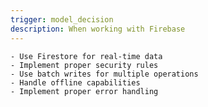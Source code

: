 ```yaml
---
trigger: model_decision
description: When working with Firebase
---
```


    - Use Firestore for real-time data
    - Implement proper security rules
    - Use batch writes for multiple operations
    - Handle offline capabilities
    - Implement proper error handling